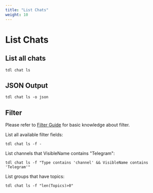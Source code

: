 ```yaml
---
title: "List Chats"
weight: 10
---
```


# List Chats

## List all chats

```
tdl chat ls
```

## JSON Output

```
tdl chat ls -o json
```

## Filter

Please refer to [Filter Guide](/guide/tools/filter) for basic knowledge about filter.

List all available filter fields:

```
tdl chat ls -f -
```

List channels that VisibleName contains "Telegram":

```
tdl chat ls -f "Type contains 'channel' && VisibleName contains 'Telegram'"
```

List groups that have topics:

```
tdl chat ls -f "len(Topics)>0"
```

